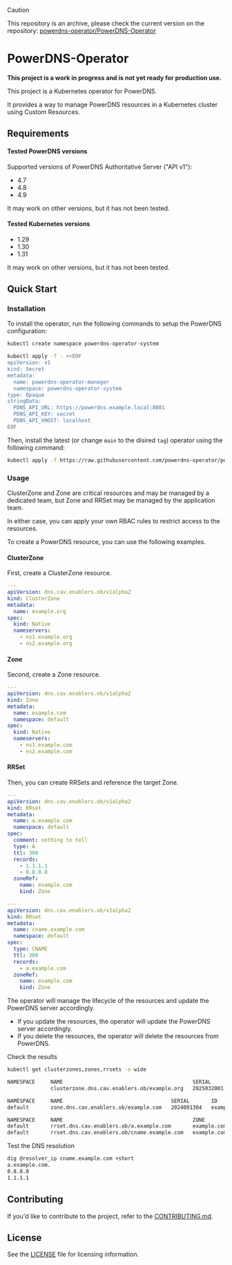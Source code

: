 > [!CAUTION]
> This repository is an archive, please check the current version on the repository: [powerdns-operator/PowerDNS-Operator](https://github.com/powerdns-operator/PowerDNS-Operator)

# PowerDNS-Operator

**This project is a work in progress and is not yet ready for production use.**

This project is a Kubernetes operator for PowerDNS.

It provides a way to manage PowerDNS resources in a Kubernetes cluster using Custom Resources.

## Requirements

#### Tested PowerDNS versions

Supported versions of PowerDNS Authoritative Server ("API v1"):

- 4.7
- 4.8
- 4.9

It may work on other versions, but it has not been tested.

#### Tested Kubernetes versions

- 1.29
- 1.30
- 1.31

It may work on other versions, but it has not been tested.

## Quick Start

### Installation

To install the operator, run the following commands to setup the PowerDNS configuration:

```sh
kubectl create namespace powerdns-operator-system
```

```sh
kubectl apply -f - <<EOF
apiVersion: v1
kind: Secret
metadata:
  name: powerdns-operator-manager
  namespace: powerdns-operator-system
type: Opaque
stringData:
  PDNS_API_URL: https://powerdns.example.local:8081
  PDNS_API_KEY: secret
  PDNS_API_VHOST: localhost
EOF
```

Then, install the latest (or change `main` to the disired `tag`) operator using the following command:

```sh
kubectl apply -f https://raw.githubusercontent.com/powerdns-operator/powerdns-operator/main/dist/install.yaml
```

### Usage

ClusterZone and Zone are critical resources and may be managed by a dedicated team, but Zone and RRSet may be managed by the application team.

In either case, you can apply your own RBAC rules to restrict access to the resources.

To create a PowerDNS resource, you can use the following examples.

#### ClusterZone

First, create a ClusterZone resource.

```yaml
---
apiVersion: dns.cav.enablers.ob/v1alpha2
kind: ClusterZone
metadata:
  name: example.org
spec:
  kind: Native
  nameservers:
    - ns1.example.org
    - ns2.example.org
```

#### Zone

Second, create a Zone resource.

```yaml
---
apiVersion: dns.cav.enablers.ob/v1alpha2
kind: Zone
metadata:
  name: example.com
  namespace: default
spec:
  kind: Native
  nameservers:
    - ns1.example.com
    - ns2.example.com
```

#### RRSet

Then, you can create RRSets and reference the target Zone.

```yaml
---
apiVersion: dns.cav.enablers.ob/v1alpha2
kind: RRset
metadata:
  name: a.example.com
  namespace: default
spec:
  comment: nothing to tell
  type: A
  ttl: 300
  records:
    - 1.1.1.1
    - 8.8.8.8
  zoneRef:
    name: example.com
    kind: Zone

---
apiVersion: dns.cav.enablers.ob/v1alpha2
kind: RRset
metadata:
  name: cname.example.com
  namespace: default
spec:
  type: CNAME
  ttl: 300
  records:
    - a.example.com
  zoneRef:
    name: example.com
    kind: Zone
```

The operator will manage the lifecycle of the resources and update the PowerDNS server accordingly.
  * If you update the resources, the operator will update the PowerDNS server accordingly.
  * If you delete the resources, the operator will delete the resources from PowerDNS.

Check the results

```sh
kubectl get clusterzones,zones,rrsets -o wide

NAMESPACE     NAME                                          SERIAL       ID              STATUS
              clusterzone.dns.cav.enablers.ob/example.org   2025032001   example.org.    Succeeded

NAMESPACE     NAME                                   SERIAL       ID              STATUS
default       zone.dns.cav.enablers.ob/example.com   2024081304   example.com.    Succeeded

NAMESPACE     NAME                                          ZONE           NAME                TYPE    TTL  STATUS     RECORDS
default       rrset.dns.cav.enablers.ob/a.example.com       example.com.   a.example.com.      A       300  Succeeded  ["1.1.1.1","8.8.8.8"]
default       rrset.dns.cav.enablers.ob/cname.example.com   example.com.   cname.example.com.  CNAME   300  Succeeded  ["a.example.com"]
```

Test the DNS resolution

```sh
dig @resolver_ip cname.example.com +short
a.example.com.
8.8.8.8
1.1.1.1
```

## Contributing

If you'd like to contribute to the project, refer to the [CONTRIBUTING.md](CONTRIBUTING.md).

## License

See the [LICENSE](LICENSE) file for licensing information.

